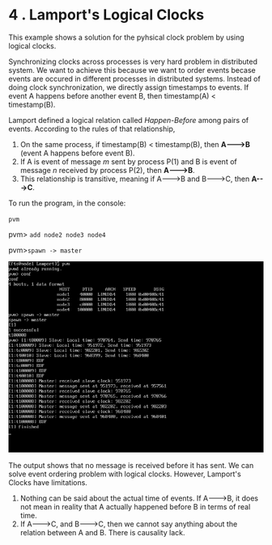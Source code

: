 # 4	. Lamport's Logical Clocks

This example shows a solution for the pyhsical clock problem by using logical clocks.

Synchronizing clocks across processes is very hard problem in distributed system. We want to achieve this because we want to order events becase events are occured in different processes in distributed systems. Instead of doing clock synchronization, we directly assign timestamps to events. If event A happens before another event B, then timestamp(A) < timestamp(B).

Lamport defined a logical relation called *Happen-Before* among pairs of events. According to the rules of that relationship,
1. On the same process,	if timestamp(B) < timestamp(B), then **A--->B** (event A happens before event B).
2. If A is event of message *m* sent by process P(1) and B is event of message *n* received by process P(2), then **A--->B**.
3. This relationship is transitive, meaning if A--->B and B--->C, then **A--->C**.

To run the program, in the console:

`pvm`

pvm> `add node2 node3 node4`

pvm>`spawn -> master`

![alt text](https://github.com/demiralpatacan/pvm/blob/master/LamportClocks/img1.png "img1")

The output shows that no message is received before it has sent. We can solve event ordering problem with logical clocks. However, Lamport's Clocks have limitations.

1. Nothing can be said about the actual time of events. If A--->B, it does not mean in reality that A actually happened before B in terms of real time.
2. If A--->C, and B--->C, then we cannot say anything about the relation between A and B. There is causality lack.